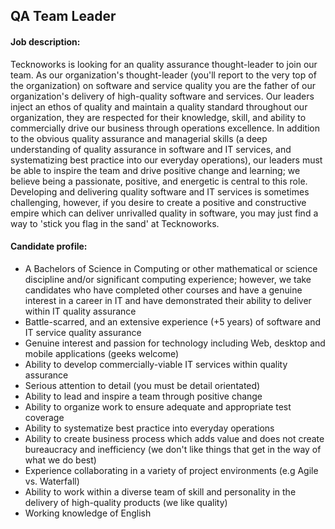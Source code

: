 ## QA Team Leader

#### Job description:

Tecknoworks is looking for an quality assurance thought-leader to join our team. As our organization's thought-leader (you'll report to the very top of the organization) on software and service quality you are the father of our organization's delivery of high-quality software and services. Our leaders inject an ethos of quality and maintain a quality standard throughout our organization, they are respected for their knowledge, skill, and ability to commercially drive our business through operations excellence. In addition to the obvious quality assurance and managerial skills (a deep understanding of quality assurance in software and IT services, and systematizing best practice into our everyday operations), our leaders must be able to inspire the team and drive positive change and learning; we believe being a passionate, positive, and energetic is central to this role. Developing and delivering quality software and IT services is sometimes challenging, however, if you desire to create a positive and constructive empire which can deliver unrivalled quality in software, you may just find a way to 'stick you flag in the sand' at Tecknoworks.

#### Candidate profile:

*   A Bachelors of Science in Computing or other mathematical or science discipline and/or significant computing experience; however, we take candidates who have completed other courses and have a genuine interest in a career in IT and have demonstrated their ability to deliver within IT quality assurance 
*   Battle-scarred, and an extensive experience (+5 years) of software and IT service quality assurance 
*   Genuine interest and passion for technology including Web, desktop and mobile applications (geeks welcome) 
*   Ability to develop commercially-viable IT services within quality assurance 
*   Serious attention to detail (you must be detail orientated) 
*   Ability to lead and inspire a team through positive change 
*   Ability to organize work to ensure adequate and appropriate test coverage 
*   Ability to systematize best practice into everyday operations 
*   Ability to create business process which adds value and does not create bureaucracy and inefficiency (we don't like things that get in the way of what we do best) 
*   Experience collaborating in a variety of project environments (e.g Agile vs. Waterfall) 
*   Ability to work within a diverse team of skill and personality in the delivery of high-quality products (we like quality) 
*   Working knowledge of English
